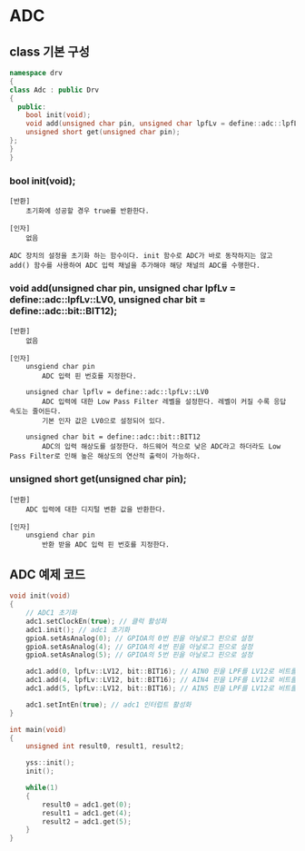 # ADC

## class 기본 구성
```c++
namespace drv
{
class Adc : public Drv
{
  public:
    bool init(void);
    void add(unsigned char pin, unsigned char lpfLv = define::adc::lpfLv::LV0, unsigned char bit = define::adc::bit::BIT12);
    unsigned short get(unsigned char pin);
};
}
}
```

### bool init(void);
	[반환]
		초기화에 성공할 경우 true를 반환한다.

	[인자]
		없음
	
	ADC 장치의 설정을 초기화 하는 함수이다. init 함수로 ADC가 바로 동작하지는 않고 add() 함수를 사용하여 ADC 입력 채널을 추가해야 해당 채널의 ADC를 수행한다.

### void add(unsigned char pin, unsigned char lpfLv = define::adc::lpfLv::LV0, unsigned char bit = define::adc::bit::BIT12);
	[반환]
		없음

	[인자]
		unsgiend char pin
			ADC 입력 핀 번호를 지정한다.

		unsigned char lpflv = define::adc::lpfLv::LV0
			ADC 입력에 대한 Low Pass Filter 레벨을 설정한다. 레벨이 커질 수록 응답 속도는 줄어든다.
			기본 인자 값은 LV0으로 설정되어 있다.

		unsigned char bit = define::adc::bit::BIT12
			ADC의 입력 해상도를 설정한다. 하드웨어 적으로 낮은 ADC라고 하더라도 Low Pass Filter로 인해 높은 해상도의 연산적 출력이 가능하다.
		

### unsigned short get(unsigned char pin);
	[반환]
		ADC 입력에 대한 디지털 변환 값을 반환한다.

	[인자]
		unsgiend char pin
			반환 받을 ADC 입력 핀 번호를 지정한다.

## ADC 예제 코드
```c++
void init(void)
{
    // ADC1 초기화
    adc1.setClockEn(true); // 클럭 활성화
    adc1.init(); // adc1 초기화
    gpioA.setAsAnalog(0); // GPIOA의 0번 핀을 아날로그 핀으로 설정
    gpioA.setAsAnalog(4); // GPIOA의 4번 핀을 아날로그 핀으로 설정
    gpioA.setAsAnalog(5); // GPIOA의 5번 핀을 아날로그 핀으로 설정

    adc1.add(0, lpfLv::LV12, bit::BIT16); // AIN0 핀을 LPF를 LV12로 비트를 16비트로 활성
    adc1.add(4, lpfLv::LV12, bit::BIT16); // AIN4 핀을 LPF를 LV12로 비트를 16비트로 활성
    adc1.add(5, lpfLv::LV12, bit::BIT16); // AIN5 핀을 LPF를 LV12로 비트를 16비트로 활성

    adc1.setIntEn(true); // adc1 인터럽트 활성화
}

int main(void)
{
    unsigned int result0, result1, result2;

    yss::init();
    init();

    while(1)
    {
        result0 = adc1.get(0);
        result1 = adc1.get(4);
        result2 = adc1.get(5);
    }
}
```
